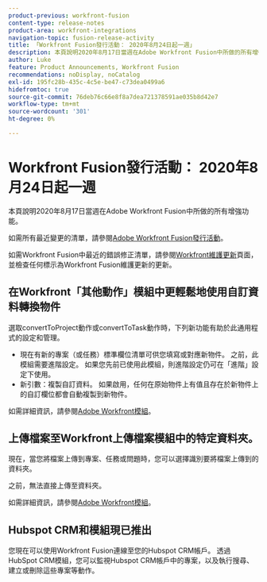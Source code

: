 ```yaml
---
product-previous: workfront-fusion
content-type: release-notes
product-area: workfront-integrations
navigation-topic: fusion-release-activity
title: 「Workfront Fusion發行活動： 2020年8月24日起一週」
description: 本頁說明2020年8月17日當週在Adobe Workfront Fusion中所做的所有增強功能。
author: Luke
feature: Product Announcements, Workfront Fusion
recommendations: noDisplay, noCatalog
exl-id: 195fc28b-435c-4c5e-be47-c73dea0499a6
hidefromtoc: true
source-git-commit: 76deb76c66e8f8a7dea721378591ae035b8d42e7
workflow-type: tm+mt
source-wordcount: '301'
ht-degree: 0%

---
```


# Workfront Fusion發行活動： 2020年8月24日起一週

本頁說明2020年8月17日當週在Adobe Workfront Fusion中所做的所有增強功能。

如需所有最近變更的清單，請參閱[Adobe Workfront Fusion發行活動](../../../../../product-announcements/product-releases/fusion-release-activity/fusion-release-activity.md)。

如需Workfront Fusion中最近的錯誤修正清單，請參閱[Workfront維護更新](https://experienceleague.adobe.com/docs/workfront-known-issues/releases/current-updates.html)頁面，並檢查任何標示為Workfront Fusion維護更新的更新。

## 在Workfront「其他動作」模組中更輕鬆地使用自訂資料轉換物件

選取convertToProject動作或convertToTask動作時，下列新功能有助於此通用程式的設定和管理。

* 現在有新的專案（或任務）標準欄位清單可供您填寫或對應新物件。 之前，此模組需要進階設定。 如果您先前已使用此模組，則進階設定仍可在「進階」設定下使用。
* 新引數：複製自訂資料。 如果啟用，任何在原始物件上有值且存在於新物件上的自訂欄位都會自動複製到新物件。

如需詳細資訊，請參閱[Adobe Workfront模組](../../../../../workfront-fusion/apps-and-their-modules/workfront-modules.md)。

## 上傳檔案至Workfront上傳檔案模組中的特定資料夾。

現在，當您將檔案上傳到專案、任務或問題時，您可以選擇識別要將檔案上傳到的資料夾。

之前，無法直接上傳至資料夾。

如需詳細資訊，請參閱[Adobe Workfront模組](../../../../../workfront-fusion/apps-and-their-modules/workfront-modules.md)。

## Hubspot CRM和模組現已推出

您現在可以使用Workfront Fusion連線至您的Hubspot CRM帳戶。 透過HubSpot CRM模組，您可以監視Hubspot CRM帳戶中的專案，以及執行搜尋、建立或刪除這些專案等動作。
